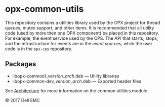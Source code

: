 # opx-common-utils
This repository contains a utilities library used by the OPX project for thread queues, mutex support, and other items. It is recommended that all utility code (used by more then one OPX component) be placed in this repository. For example, the event service used by the CPS. The API that starts, stops, and the infrastructure for events are in the _event_ sources, while the user code is in the `opx-cps` repository.

## Packages
- libopx-common1\_*version*\_*arch*.deb — Utility libraries  
- libopx-common-dev\_*version*\_*arch*.deb — Exported header files

See [Architecture](https://github.com/open-switch/opx-docs/wiki/Architecture) for more information on the common utilities module.

© 2017 Dell EMC
